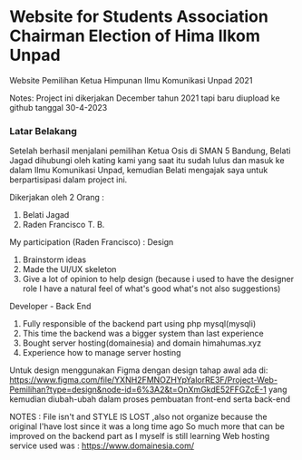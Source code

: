 # Website for Students Association Chairman Election of Hima Ilkom Unpad
Website Pemilihan Ketua Himpunan Ilmu Komunikasi Unpad 2021

Notes: Project ini dikerjakan December tahun 2021 tapi baru diupload ke github tanggal 30-4-2023

<h3> Latar Belakang </h3>
Setelah berhasil menjalani pemilihan Ketua Osis di SMAN 5 Bandung, Belati Jagad dihubungi oleh kating kami yang saat itu sudah lulus dan masuk ke dalam Ilmu Komunikasi Unpad, kemudian Belati mengajak saya untuk berpartisipasi dalam project ini. 

Dikerjakan oleh 2 Orang :
1. Belati Jagad
2. Raden Francisco T. B.

My participation (Raden Francisco) :
Design
1. Brainstorm ideas 
2. Made the UI/UX skeleton
3. Give a lot of opinion to help design (because i used to have the designer role I have a natural feel of what's good what's not also suggestions)

Developer - Back End
1. Fully responsible of the backend part using php mysql(mysqli) 
2. This time the backend was a bigger system than last experience
3. Bought server hosting(domainesia) and domain himahumas.xyz 
4. Experience how to manage server hosting 


Untuk design menggunakan Figma dengan design tahap awal ada di:
https://www.figma.com/file/YXNH2FMNOZHYpYalorRE3F/Project-Web-Pemilihan?type=design&node-id=6%3A2&t=OnXmGkdE52FFGZcE-1
yang kemudian diubah-ubah dalam proses pembuatan front-end serta back-end



NOTES :
   File isn't and STYLE IS LOST ,also not organize because the original I'have lost since it was a long time ago
   So much more that can be improved on the backend part as I myself is still learning
   Web hosting service used was : https://www.domainesia.com/ 
